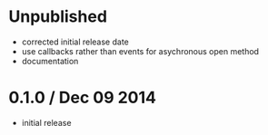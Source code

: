 Unpublished
===========

  * corrected initial release date
  * use callbacks rather than events for asychronous open method
  * documentation

0.1.0 / Dec 09 2014
===================

  * initial release

